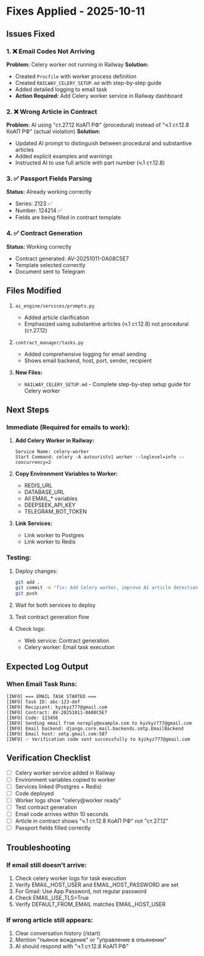 # Fixes Applied - 2025-10-11

## Issues Fixed

### 1. ❌ Email Codes Not Arriving
**Problem:** Celery worker not running in Railway
**Solution:** 
- Created `Procfile` with worker process definition
- Created `RAILWAY_CELERY_SETUP.md` with step-by-step guide
- Added detailed logging to email task
- **Action Required:** Add Celery worker service in Railway dashboard

### 2. ❌ Wrong Article in Contract
**Problem:** AI using "ст.27.12 КоАП РФ" (procedural) instead of "ч.1 ст.12.8 КоАП РФ" (actual violation)
**Solution:**
- Updated AI prompt to distinguish between procedural and substantive articles
- Added explicit examples and warnings
- Instructed AI to use full article with part number (ч.1 ст.12.8)

### 3. ✅ Passport Fields Parsing
**Status:** Already working correctly
- Series: 2123 ✅
- Number: 124214 ✅
- Fields are being filled in contract template

### 4. ✅ Contract Generation
**Status:** Working correctly
- Contract generated: AV-20251011-0A08C5E7
- Template selected correctly
- Document sent to Telegram

## Files Modified

1. `ai_engine/services/prompts.py`
   - Added article clarification
   - Emphasized using substantive articles (ч.1 ст.12.8) not procedural (ст.27.12)

2. `contract_manager/tasks.py`
   - Added comprehensive logging for email sending
   - Shows email backend, host, port, sender, recipient

3. **New Files:**
   - `RAILWAY_CELERY_SETUP.md` - Complete step-by-step setup guide for Celery worker

## Next Steps

### Immediate (Required for emails to work):

1. **Add Celery Worker in Railway:**
   ```
   Service Name: celery-worker
   Start Command: celery -A autouristv1 worker --loglevel=info --concurrency=2
   ```

2. **Copy Environment Variables to Worker:**
   - REDIS_URL
   - DATABASE_URL
   - All EMAIL_* variables
   - DEEPSEEK_API_KEY
   - TELEGRAM_BOT_TOKEN

3. **Link Services:**
   - Link worker to Postgres
   - Link worker to Redis

### Testing:

1. Deploy changes:
   ```bash
   git add .
   git commit -m "fix: Add Celery worker, improve AI article detection, enhance logging"
   git push
   ```

2. Wait for both services to deploy

3. Test contract generation flow

4. Check logs:
   - Web service: Contract generation
   - Celery worker: Email task execution

## Expected Log Output

### When Email Task Runs:
```
[INFO] === EMAIL TASK STARTED ===
[INFO] Task ID: abc-123-def
[INFO] Recipient: kyzkyz777@gmail.com
[INFO] Contract: AV-20251011-0A08C5E7
[INFO] Code: 123456
[INFO] Sending email from noreply@example.com to kyzkyz777@gmail.com
[INFO] Email backend: django.core.mail.backends.smtp.EmailBackend
[INFO] Email host: smtp.gmail.com:587
[INFO] ✅ Verification code sent successfully to kyzkyz777@gmail.com
```

## Verification Checklist

- [ ] Celery worker service added in Railway
- [ ] Environment variables copied to worker
- [ ] Services linked (Postgres + Redis)
- [ ] Code deployed
- [ ] Worker logs show "celery@worker ready"
- [ ] Test contract generation
- [ ] Email code arrives within 10 seconds
- [ ] Article in contract shows "ч.1 ст.12.8 КоАП РФ" not "ст.27.12"
- [ ] Passport fields filled correctly

## Troubleshooting

### If email still doesn't arrive:

1. Check celery worker logs for task execution
2. Verify EMAIL_HOST_USER and EMAIL_HOST_PASSWORD are set
3. For Gmail: Use App Password, not regular password
4. Check EMAIL_USE_TLS=True
5. Verify DEFAULT_FROM_EMAIL matches EMAIL_HOST_USER

### If wrong article still appears:

1. Clear conversation history (/start)
2. Mention "пьяное вождение" or "управление в опьянении"
3. AI should respond with "ч.1 ст.12.8 КоАП РФ"
